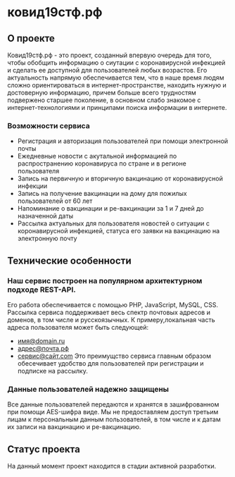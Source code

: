 # ковид19стф.рф 

## О проекте

Ковид19стф.рф - это проект, созданный впервую очередь для того, чтобы обобщить информацию о сиутации с коронавирусной инфекцией и сделать ее доступной для пользователей любых возрастов. Его актуальность напрямую обеспечивается тем, что в наше время людям сложно ориентироваться в интернет-пространстве, находить нужную и достоверную информацию, причем больше всего трудностям подвержено старшее поколение, в основном слабо знакомое с интернет-технологиями и принципами поиска информации в интернете. 
### Возможности сервиса
* Регистрация и авторизация пользователей при помощи электронной почты
* Ежедневные новости с акутальной информацией по распространению коронавируса по стране и в регионе пользователя
* Запись на первичную и вторичную вакцинацию от коронавирусной инфекции
* Запись на получение вакцинации на дому для пожилых пользователей от 60 лет
* Напоминание о вакцинации и ре-вакцинации за 1 и 7 дней до назначенной даты
* Рассылка актуальных для пользователя новостей о ситуации с коронавирусной инфекцией, статуса его заявки на вакцинацию на электронную почту
## Технические особенности
### Наш сервис построен на популярном архитектурном подходе REST-API.
Его работа обеспечивается с помощью PHP, JavaScript, MySQL, CSS.
Рассылка сервиса поддерживает весь спектр почтовых адресов и доменов, в том числе и русскоязычных. К примеру,локальная часть адреса пользователя может быть следующей:
  - имя@domain.ru
  - адрес@почта.рф
  - сервис@сайт.com
Это преимущство сервиса главным образом обесечивает удобство для пользователей при регистрации и подписке на рассылку.
### Данные пользователей надежно защищены
Все данные пользователей передаются и хранятся в зашифрованном при помощи AES-шифра виде. Мы не предоставляем доступ третьим лицам к персональным данным пользователей, в том числе и к датам их записи на вакцинацию и ре-вакцинацию. 

## Статус проекта
На данный момент проект находится в стадии активной разработки.
    
    



